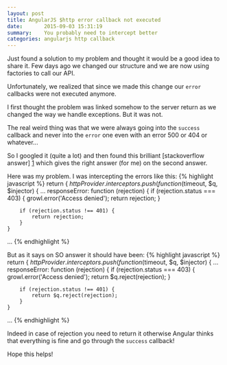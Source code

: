 ```yaml
---
layout: post
title: AngularJS $http error callback not executed
date:       2015-09-03 15:31:19
summary:    You probably need to intercept better
categories: angularjs http callback
---
```


Just found a solution to my problem and thought it would be a good idea to share it.
Few days ago we changed our structure and we are now using factories to call our API.

Unfortunately, we realized that since we made this change our `error` callbacks were not executed anymore.

I first thought the problem was linked somehow to the server return as we changed the way we handle exceptions. But it was not.

The real weird thing was that we were always going into the `success` callback and never into the `error` one even with an error 500 or 404 or whatever...

So I googled it (quite a lot) and then found this brilliant [stackoverflow answer] [1] which gives the right answer (for me) on the second answer.

Here was my problem. I was intercepting the errors like this:
{% highlight javascript %}
return {
$httpProvider.interceptors.push(function ($timeout, $q, $injector) {
...
	responseError: function (rejection) {
		if (rejection.status === 403) {
			growl.error('Access denied');
			return rejection;
		}

		if (rejection.status !== 401) {
			return rejection;
		}
	}
...
{% endhighlight %}

But as it says on SO answer it should have been:
{% highlight javascript %}
return {
$httpProvider.interceptors.push(function ($timeout, $q, $injector) {
...
	responseError: function (rejection) {
		if (rejection.status === 403) {
			growl.error('Access denied');
			return $q.reject(rejection);
		}

		if (rejection.status !== 401) {
			return $q.reject(rejection);
		}
	}
...
{% endhighlight %}

Indeed in case of rejection you need to return it otherwise Angular thinks that everything is fine and go through the `success` callback!

Hope this helps!

  [1]: http://stackoverflow.com/questions/15888162/angularjs-http-error-function-never-called